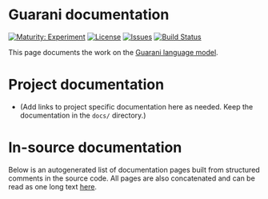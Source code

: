 # Guarani documentation

[![Maturity: Experiment](https://img.shields.io/badge/Maturity-Experiment-black.svg)](https://giellalt.github.io/MaturityClassification.html)
[![License](https://img.shields.io/github/license/giellalt/lang-grn)](https://github.com/giellalt/lang-grn/blob/main/LICENSE)
[![Issues](https://img.shields.io/github/issues/giellalt/lang-grn)](https://github.com/giellalt/lang-grn/issues)
[![Build Status](https://divvun-tc.giellalt.org/api/github/v1/repository/giellalt/lang-grn/main/badge.svg)](https://github.com/giellalt/lang-grn/actions)

This page documents the work on the [Guarani language model](http://github.com/giellalt/lang-grn). 

# Project documentation

* (Add links to project specific documentation here as needed. Keep the documentation in the `docs/` directory.)

# In-source documentation

Below is an autogenerated list of documentation pages built from structured comments in the source code. All pages are also concatenated and can be read as one long text [here](grn.md).
